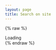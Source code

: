 ```yaml
---
layout: page
title: Search on site
---
```


{% raw %}
<div id="cse" style="width: 100%;">Loading</div>
<script src="http://www.google.com/jsapi" type="text/javascript"></script>
<script type="text/javascript"> 
  google.load('search', '1', {language : 'en'});
  google.setOnLoadCallback(function() {
    var customSearchOptions = {};  var customSearchControl = new google.search.CustomSearchControl(
      '000857461493106615220:h3g48vufhro', customSearchOptions);
    customSearchControl.setResultSetSize(google.search.Search.FILTERED_CSE_RESULTSET);
    customSearchControl.draw('cse');
  }, true);
</script>
<link rel="stylesheet" href="http://www.google.com/cse/style/look/default.css" type="text/css" />
{% endraw %}
